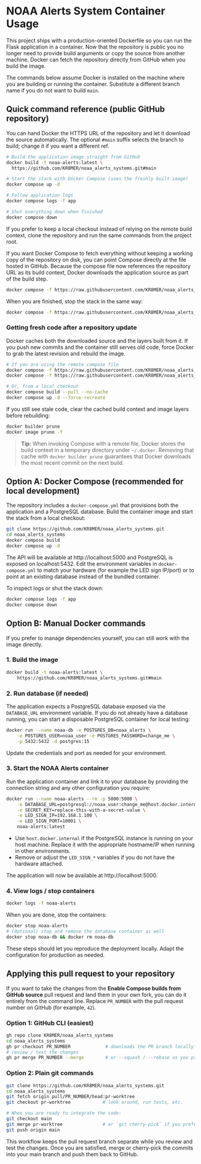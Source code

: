 # NOAA Alerts System Container Usage

This project ships with a production-oriented Dockerfile so you can run the
Flask application in a container. Now that the repository is public you no
longer need to provide build arguments or copy the source from another machine.
Docker can fetch the repository directly from GitHub when you build the image.

The commands below assume Docker is installed on the machine where you are
building or running the container. Substitute a different branch name if you do
not want to build `main`.

## Quick command reference (public GitHub repository)

You can hand Docker the HTTPS URL of the repository and let it download the
source automatically. The optional `#main` suffix selects the branch to build;
change it if you want a different ref.

```bash
# Build the application image straight from GitHub
docker build -t noaa-alerts:latest \
  https://github.com/KR8MER/noaa_alerts_systems.git#main

# Start the stack with Docker Compose (uses the freshly built image)
docker compose up -d

# Follow application logs
docker compose logs -f app

# Shut everything down when finished
docker compose down
```

If you prefer to keep a local checkout instead of relying on the remote build
context, clone the repository and run the same commands from the project root.

If you want Docker Compose to fetch everything without keeping a working copy
of the repository on disk, you can point Compose directly at the file hosted in
GitHub. Because the compose file now references the repository URL as its build
context, Docker downloads the application source as part of the build step.

```bash
docker compose -f https://raw.githubusercontent.com/KR8MER/noaa_alerts_systems/main/docker-compose.yml up -d
```

When you are finished, stop the stack in the same way:

```bash
docker compose -f https://raw.githubusercontent.com/KR8MER/noaa_alerts_systems/main/docker-compose.yml down
```

### Getting fresh code after a repository update

Docker caches both the downloaded source and the layers built from it. If you
push new commits and the container still serves old code, force Docker to grab
the latest revision and rebuild the image.

```bash
# If you are using the remote compose file
docker compose -f https://raw.githubusercontent.com/KR8MER/noaa_alerts_systems/main/docker-compose.yml build --pull --no-cache
docker compose -f https://raw.githubusercontent.com/KR8MER/noaa_alerts_systems/main/docker-compose.yml up -d --force-recreate

# Or, from a local checkout
docker compose build --pull --no-cache
docker compose up -d --force-recreate
```

If you still see stale code, clear the cached build context and image layers
before rebuilding:

```bash
docker builder prune
docker image prune -f
```

> **Tip:** When invoking Compose with a remote file, Docker stores the build
> context in a temporary directory under `~/.docker`. Removing that cache with
> `docker builder prune` guarantees that Docker downloads the most recent
> commit on the next build.

## Option A: Docker Compose (recommended for local development)

The repository includes a `docker-compose.yml` that provisions both the
application and a PostgreSQL database. Build the container image and start the
stack from a local checkout:

```bash
git clone https://github.com/KR8MER/noaa_alerts_systems.git
cd noaa_alerts_systems
docker compose build
docker compose up -d
```

The API will be available at http://localhost:5000 and PostgreSQL is exposed on
localhost:5432. Edit the environment variables in `docker-compose.yml` to match
your hardware (for example the LED sign IP/port) or to point at an existing
database instead of the bundled container.

To inspect logs or shut the stack down:

```bash
docker compose logs -f app
docker compose down
```

## Option B: Manual Docker commands

If you prefer to manage dependencies yourself, you can still work with the
image directly.

### 1. Build the image

```bash
docker build -t noaa-alerts:latest \
    https://github.com/KR8MER/noaa_alerts_systems.git#main
```

### 2. Run database (if needed)

The application expects a PostgreSQL database exposed via the `DATABASE_URL`
environment variable. If you do not already have a database running, you can
start a disposable PostgreSQL container for local testing:

```bash
docker run --name noaa-db -e POSTGRES_DB=noaa_alerts \
    -e POSTGRES_USER=noaa_user -e POSTGRES_PASSWORD=change_me \
    -p 5432:5432 -d postgres:15
```

Update the credentials and port as needed for your environment.

### 3. Start the NOAA Alerts container

Run the application container and link it to your database by providing the
connection string and any other configuration you require:

```bash
docker run --name noaa-alerts --rm -p 5000:5000 \
    -e DATABASE_URL=postgresql://noaa_user:change_me@host.docker.internal:5432/noaa_alerts \
    -e SECRET_KEY=replace-this-with-a-secret-value \
    -e LED_SIGN_IP=192.168.1.100 \
    -e LED_SIGN_PORT=10001 \
    noaa-alerts:latest
```

* Use `host.docker.internal` if the PostgreSQL instance is running on your host
  machine. Replace it with the appropriate hostname/IP when running in other
  environments.
* Remove or adjust the `LED_SIGN_*` variables if you do not have the hardware
  attached.

The application will now be available at http://localhost:5000.

### 4. View logs / stop containers

```bash
docker logs -f noaa-alerts
```

When you are done, stop the containers:

```bash
docker stop noaa-alerts
# (Optional) stop and remove the database container as well
docker stop noaa-db && docker rm noaa-db
```

These steps should let you reproduce the deployment locally. Adapt the
configuration for production as needed.

## Applying this pull request to your repository

If you want to take the changes from the **Enable Compose builds from GitHub
source** pull request and land them in your own fork, you can do it entirely
from the command line. Replace `PR_NUMBER` with the pull request number on
GitHub (for example, `42`).

### Option 1: GitHub CLI (easiest)

```bash
gh repo clone KR8MER/noaa_alerts_systems
cd noaa_alerts_systems
gh pr checkout PR_NUMBER             # downloads the PR branch locally
# review / test the changes
gh pr merge PR_NUMBER --merge        # or --squash / --rebase as you prefer
```

### Option 2: Plain git commands

```bash
git clone https://github.com/KR8MER/noaa_alerts_systems.git
cd noaa_alerts_systems
git fetch origin pull/PR_NUMBER/head:pr-worktree
git checkout pr-worktree            # look around, run tests, etc.

# When you are ready to integrate the code:
git checkout main
git merge pr-worktree               # or `git cherry-pick` if you prefer
git push origin main
```

This workflow keeps the pull request branch separate while you review and test
the changes. Once you are satisfied, merge or cherry-pick the commits into your
main branch and push them back to GitHub.
